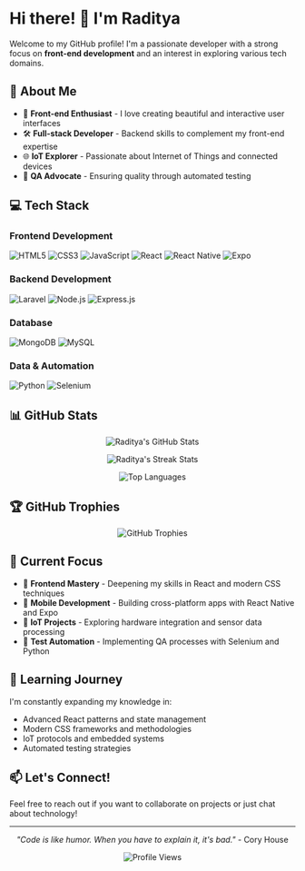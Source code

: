 # Hi there! 👋 I'm Raditya

Welcome to my GitHub profile! I'm a passionate developer with a strong focus on **front-end development** and an interest in exploring various tech domains.

## 🚀 About Me

- 🎯 **Front-end Enthusiast** - I love creating beautiful and interactive user interfaces
- 🛠️ **Full-stack Developer** - Backend skills to complement my front-end expertise
- 🌐 **IoT Explorer** - Passionate about Internet of Things and connected devices
- 🧪 **QA Advocate** - Ensuring quality through automated testing

## 💻 Tech Stack

### Frontend Development
![HTML5](https://img.shields.io/badge/HTML5-E34F26?style=for-the-badge&logo=html5&logoColor=white)
![CSS3](https://img.shields.io/badge/CSS3-1572B6?style=for-the-badge&logo=css3&logoColor=white)
![JavaScript](https://img.shields.io/badge/JavaScript-F7DF1E?style=for-the-badge&logo=javascript&logoColor=black)
![React](https://img.shields.io/badge/React-20232A?style=for-the-badge&logo=react&logoColor=61DAFB)
![React Native](https://img.shields.io/badge/React_Native-20232A?style=for-the-badge&logo=react&logoColor=61DAFB)
![Expo](https://img.shields.io/badge/Expo-000020?style=for-the-badge&logo=expo&logoColor=white)

### Backend Development
![Laravel](https://img.shields.io/badge/Laravel-FF2D20?style=for-the-badge&logo=laravel&logoColor=white)
![Node.js](https://img.shields.io/badge/Node.js-43853D?style=for-the-badge&logo=node.js&logoColor=white)
![Express.js](https://img.shields.io/badge/Express.js-404D59?style=for-the-badge&logo=express&logoColor=white)

### Database
![MongoDB](https://img.shields.io/badge/MongoDB-4EA94B?style=for-the-badge&logo=mongodb&logoColor=white)
![MySQL](https://img.shields.io/badge/MySQL-00000F?style=for-the-badge&logo=mysql&logoColor=white)

### Data & Automation
![Python](https://img.shields.io/badge/Python-3776AB?style=for-the-badge&logo=python&logoColor=white)
![Selenium](https://img.shields.io/badge/Selenium-43B02A?style=for-the-badge&logo=selenium&logoColor=white)

## 📊 GitHub Stats

<div align="center">
  
![Raditya's GitHub Stats](https://github-readme-stats.vercel.app/api?username=rdtyaaa&show_icons=true&theme=radical&hide_border=false&include_all_commits=true&count_private=true)

![Raditya's Streak Stats](https://github-readme-streak-stats.herokuapp.com/?user=rdtyaaa&theme=radical&hide_border=false)

![Top Languages](https://github-readme-stats.vercel.app/api/top-langs/?username=rdtyaaa&theme=radical&hide_border=false&include_all_commits=true&count_private=true&layout=compact)

</div>

## 🏆 GitHub Trophies
<div align="center">
  
![GitHub Trophies](https://github-profile-trophy.vercel.app/?username=rdtyaaa&theme=radical&no-frame=false&no-bg=false&margin-w=4)

</div>

## 🎯 Current Focus

- 🎨 **Frontend Mastery** - Deepening my skills in React and modern CSS techniques
- 📱 **Mobile Development** - Building cross-platform apps with React Native and Expo
- 🔧 **IoT Projects** - Exploring hardware integration and sensor data processing
- 🧪 **Test Automation** - Implementing QA processes with Selenium and Python

## 🌱 Learning Journey

I'm constantly expanding my knowledge in:
- Advanced React patterns and state management
- Modern CSS frameworks and methodologies
- IoT protocols and embedded systems
- Automated testing strategies

## 📫 Let's Connect!

Feel free to reach out if you want to collaborate on projects or just chat about technology!

---

<div align="center">
  
*"Code is like humor. When you have to explain it, it's bad."* - Cory House

![Profile Views](https://komarev.com/ghpvc/?username=rdtyaaa&label=Profile%20views&color=0e75b6&style=flat)

</div>
